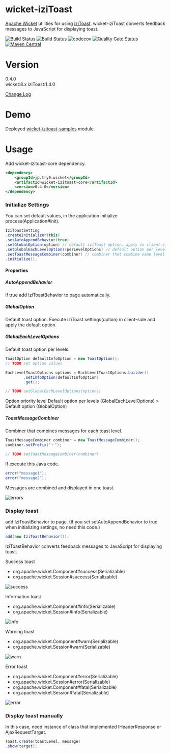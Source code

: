 # wicket-iziToast
[Apache Wicket](https://wicket.apache.org/) utilities for using [iziToast](http://izitoast.marcelodolza.com/).
wicket-iziToast converts feedback messages to JavaScript for displaying toast.



[![Build Status](https://github.com/try0/wicket-iziToast/workflows/Java%20CI/badge.svg)](https://github.com/try0/wicket-iziToast/workflows/)
[![Build Status](https://travis-ci.org/try0/wicket-iziToast.svg?branch=master)](https://travis-ci.org/try0/wicket-iziToast)
[![codecov](https://codecov.io/gh/try0/wicket-iziToast/branch/master/graph/badge.svg)](https://codecov.io/gh/try0/wicket-iziToast)
[![Quality Gate Status](https://sonarcloud.io/api/project_badges/measure?project=jp.try0.wicket%3Awicket-iziToast-parent&metric=alert_status)](https://sonarcloud.io/dashboard?id=jp.try0.wicket%3Awicket-izitoast-parent)
[![Maven Central](https://img.shields.io/maven-central/v/jp.try0.wicket/wicket-izitoast-core.svg?label=Maven%20Central)](https://search.maven.org/search?q=g:%22jp.try0.wicket%22%20AND%20a:%22wicket-izitoast-core%22)



# Version
0.4.0  
wicket:8.x iziToast:1.4.0

[Change Log](CHANGELOG.md)




# Demo
Deployed [wicket-izitoast-samples](https://try0.jp/app/wicket-izitoast-samples/) module.



# Usage

Add wicket-izitoast-core dependency.
```xml
<dependency>
    <groupId>jp.try0.wicket</groupId>
    <artifactId>wicket-izitoast-core</artifactId>
    <version>0.4.0</version>
</dependency>
```


### Initialize Settings
You can set default values, in the application initialize process(Application#init).
```java
IziToastSetting
.createInitializer(this)
.setAutoAppendBehavior(true)
.setGlobalOption(option) // default iziToast option. apply in client-side (execute iziToast.settings(option))
.setGlobalEachLevelOptions(perLevelOptions) // default option per levels. apply in server-side.
.setToastMessageCombiner(combiner) // combiner that combine same level feedback messages.
.initialize();
```
#### Properties
##### AutoAppendBehavior
if true add IziToastBehavior to page automatically.

##### GlobalOption
Default toast option. Execute iziToast.settings(option) in client-side and apply the default option.

##### GlobalEachLevelOptions
Default toast option per levels.

```java
ToastOption defaultInfoOption = new ToastOption();
// TODO set option values

EachLevelToastOptions options = EachLevelToastOptions.builder()
        .setInfoOption(defaultInfoOption)
        .get();

// TODO setGlobalEachLevelOptions(options)
```


Option priority level
Default option per levels (GlobalEachLevelOptions) > Default option (GlobalOption)

##### ToastMessageCombiner
Combiner that combines messages for each toast level.

```java
ToastMessageCombiner combiner = new ToastMessageCombiner();
combiner.setPrefix("・");

// TODO setToastMessageCombiner(combiner)
```

If execute this Java code.
```java
error("message1");
error("message2");
```

Messages are combined and displayed in one toast.

![errors](https://user-images.githubusercontent.com/17096601/71779629-dd56bc80-2ffa-11ea-9f45-b75b1f86d5da.PNG)


### Display toast

add IziToastBehavior to page.
(If you set setAutoAppendBehavior to true when initializing settings, no need this code.)
```java
add(new IziToastBehavior());
```

IziToastBehavior converts feedback messages to JavaScript for displaying toast.


Success toast
* org.apache.wicket.Component#success(Serializable)
* org.apache.wicket.Session#success(Serializable)

![success](https://user-images.githubusercontent.com/17096601/71773891-9d66e980-2fa8-11ea-8a3f-83e804549c58.PNG)


Information toast
* org.apache.wicket.Component#info(Serializable)
* org.apache.wicket.Session#info(Serializable)

![info](https://user-images.githubusercontent.com/17096601/71773896-aa83d880-2fa8-11ea-9149-e0c99aec01b9.PNG)


Warning toast
* org.apache.wicket.Component#warn(Serializable)
* org.apache.wicket.Session#warn(Serializable)

![warn](https://user-images.githubusercontent.com/17096601/71773898-b40d4080-2fa8-11ea-81aa-0776713cdb2e.PNG)


Error toast
* org.apache.wicket.Component#error(Serializable)
* org.apache.wicket.Session#error(Serializable)
* org.apache.wicket.Component#fatal(Serializable)
* org.apache.wicket.Session#fatal(Serializable)

![error](https://user-images.githubusercontent.com/17096601/71773873-50831300-2fa8-11ea-9df5-0474e7a1b7c1.PNG)



### Display toast manually
In this case, need instance of class that implemented IHeaderResponse or AjaxRequestTarget.

```java
Toast.create(toastLevel, message)
.show(target);
```

